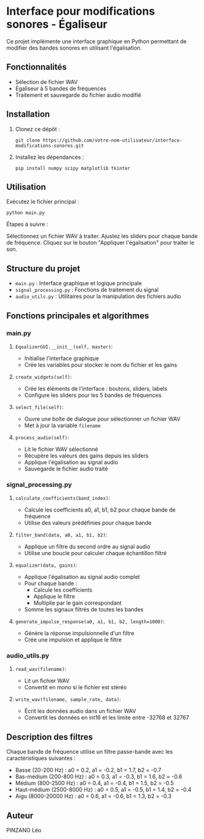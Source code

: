 # Interface pour modifications sonores - Égaliseur

Ce projet implémente une interface graphique en Python permettant de modifier des bandes sonores en utilisant l'égalisation.

## Fonctionnalités

- Sélection de fichier WAV
- Égaliseur à 5 bandes de fréquences
- Traitement et sauvegarde du fichier audio modifié

## Installation

1. Clonez ce dépôt :
   ```
   git clone https://github.com/votre-nom-utilisateur/interface-modifications-sonores.git
   ```

2. Installez les dépendances :
   ```
   pip install numpy scipy matplotlib tkinter
   ```
## Utilisation

Exécutez le fichier principal :

```
python main.py
```

Étapes à suivre :

Sélectionnez un fichier WAV à traiter.
Ajustez les sliders pour chaque bande de fréquence.
Cliquez sur le bouton "Appliquer l'égalisation" pour traiter le son.

## Structure du projet

- `main.py` : Interface graphique et logique principale
- `signal_processing.py` : Fonctions de traitement du signal
- `audio_utils.py` : Utilitaires pour la manipulation des fichiers audio

## Fonctions principales et algorithmes

### main.py

1. `EqualizerGUI.__init__(self, master)`:
   - Initialise l'interface graphique
   - Crée les variables pour stocker le nom du fichier et les gains

2. `create_widgets(self)`:
   - Crée les éléments de l'interface : boutons, sliders, labels
   - Configure les sliders pour les 5 bandes de fréquences

3. `select_file(self)`:
   - Ouvre une boîte de dialogue pour sélectionner un fichier WAV
   - Met à jour la variable `filename`

4. `process_audio(self)`:
   - Lit le fichier WAV sélectionné
   - Récupère les valeurs des gains depuis les sliders
   - Applique l'égalisation au signal audio
   - Sauvegarde le fichier audio traité

### signal_processing.py

1. `calculate_coefficients(band_index)`:
   - Calcule les coefficients a0, a1, b1, b2 pour chaque bande de fréquence
   - Utilise des valeurs prédéfinies pour chaque bande

2. `filter_band(data, a0, a1, b1, b2)`:
   - Applique un filtre du second ordre au signal audio
   - Utilise une boucle pour calculer chaque échantillon filtré

3. `equalizer(data, gains)`:
   - Applique l'égalisation au signal audio complet
   - Pour chaque bande :
     - Calcule les coefficients
     - Applique le filtre
     - Multiplie par le gain correspondant
   - Somme les signaux filtrés de toutes les bandes

4. `generate_impulse_response(a0, a1, b1, b2, length=1000)`:
   - Génère la réponse impulsionnelle d'un filtre
   - Crée une impulsion et applique le filtre

### audio_utils.py

1. `read_wav(filename)`:
   - Lit un fichier WAV
   - Convertit en mono si le fichier est stéréo

2. `write_wav(filename, sample_rate, data)`:
   - Écrit les données audio dans un fichier WAV
   - Convertit les données en int16 et les limite entre -32768 et 32767

## Description des filtres

Chaque bande de fréquence utilise un filtre passe-bande avec les caractéristiques suivantes :

- Basse (20-200 Hz) : a0 = 0.2, a1 = -0.2, b1 = 1.7, b2 = -0.7
- Bas-médium (200-800 Hz) : a0 = 0.3, a1 = -0.3, b1 = 1.6, b2 = -0.6
- Médium (800-2500 Hz) : a0 = 0.4, a1 = -0.4, b1 = 1.5, b2 = -0.5
- Haut-médium (2500-8000 Hz) : a0 = 0.5, a1 = -0.5, b1 = 1.4, b2 = -0.4
- Aigu (8000-20000 Hz) : a0 = 0.6, a1 = -0.6, b1 = 1.3, b2 = -0.3

## Auteur

PINZANO Léo
